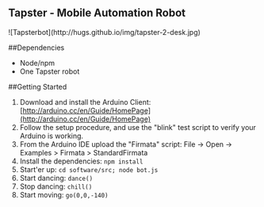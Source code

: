 ## Tapster - Mobile Automation Robot

<span>
    ![Tapsterbot](http://hugs.github.io/img/tapster-2-desk.jpg)
</span>

##Dependencies
- Node/npm
- One Tapster robot

##Getting Started

1. Download and install the Arduino Client: [http://arduino.cc/en/Guide/HomePage](http://arduino.cc/en/Guide/HomePage)
2. Follow the setup procedure, and use the "blink" test script to verify your Arduino is working.
3. From the Arduino IDE upload the "Firmata" script: File -> Open -> Examples > Firmata > StandardFirmata
4. Install the dependencies: `npm install`
5. Start'er up: `cd software/src; node bot.js`
6. Start dancing: `dance()`
7. Stop dancing: `chill()`
8. Start moving: `go(0,0,-140)`
